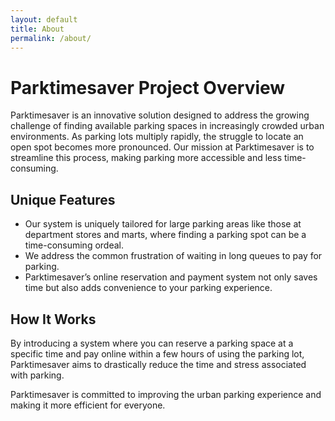 ```yaml
---
layout: default
title: About
permalink: /about/
---
```


# Parktimesaver Project Overview

Parktimesaver is an innovative solution designed to address the growing challenge of finding available parking spaces in increasingly crowded urban environments. As parking lots multiply rapidly, the struggle to locate an open spot becomes more pronounced. Our mission at Parktimesaver is to streamline this process, making parking more accessible and less time-consuming.

## Unique Features

- Our system is uniquely tailored for large parking areas like those at department stores and marts, where finding a parking spot can be a time-consuming ordeal.
- We address the common frustration of waiting in long queues to pay for parking.
- Parktimesaver’s online reservation and payment system not only saves time but also adds convenience to your parking experience.

## How It Works

By introducing a system where you can reserve a parking space at a specific time and pay online within a few hours of using the parking lot, Parktimesaver aims to drastically reduce the time and stress associated with parking.

Parktimesaver is committed to improving the urban parking experience and making it more efficient for everyone.

